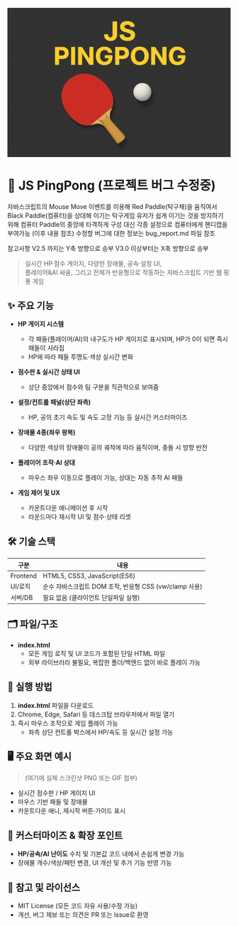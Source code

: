 ![Hotdeal Gallery Logo](./JS_Pingpong.png)

# 🏓 JS PingPong (프로젝트 버그 수정중)
자바스크립트의 Mouse Move 이벤트를 이용해 Red Paddle(탁구채)을 움직여서 Black Paddle(컴퓨터)을 상대해 이기는 탁구게임
유저가 쉽게 이기는 것을 방지하기 위해 컴퓨터 Paddle의 중앙에 타격하게 구성
대신 각종 설정으로 컴퓨터에게 핸디캡을 부여가능 (이후 내용 참조)
수정할 버그에 대한 정보는 bug_report.md 파일 참조

참고사항
V2.5 까지는 Y축 방향으로 승부
V3.0 이상부터는 X축 방향으로 승부

> 실시간 HP·점수 게이지, 다양한 장애물, 공속·설정 UI,  
> 플레이어&AI 싸움, 그리고 전체가 반응형으로 작동하는 자바스크립트 기반 웹 핑퐁 게임

## ✨ 주요 기능

- **HP 게이지 시스템**
  - 각 패들(플레이어/AI)의 내구도가 HP 게이지로 표시되며, HP가 0이 되면 즉시 패들이 사라짐
  - HP에 따라 패들 투명도·색상 실시간 변화

- **점수판 & 실시간 상태 UI**
  - 상단 중앙에서 점수와 팀 구분을 직관적으로 보여줌

- **설정/컨트롤 패널(상단 좌측)**
  - HP, 공의 초기 속도 및 속도 고정 기능 등 실시간 커스터마이즈

- **장애물 4종(좌우 왕복)**
  - 다양한 색상의 장애물이 공의 궤적에 따라 움직이며, 충돌 시 방향 반전

- **플레이어 조작·AI 상대**
  - 마우스 좌우 이동으로 플레이 가능, 상대는 자동 추적 AI 패들

- **게임 제어 및 UX**
  - 카운트다운 애니메이션 후 시작
  - 라운드마다 재시작 UI 및 점수·상태 리셋

## 🛠️ 기술 스택

| 구분         | 내용                                                        |
|-------------|-----------------------------------------------------------|
| Frontend    | HTML5, CSS3, JavaScript(ES6)                              |
| UI/로직     | 순수 자바스크립트 DOM 조작, 반응형 CSS (vw/clamp 사용)     |
| 서버/DB     | 필요 없음 (클라이언트 단일파일 실행)                         |

## 🗂️ 파일/구조

- **index.html**  
  - 모든 게임 로직 및 UI 코드가 포함된 단일 HTML 파일  
  - 외부 라이브러리 불필요, 복잡한 폴더/백엔드 없이 바로 플레이 가능

## 🚀 실행 방법

1. **index.html** 파일을 다운로드
2. Chrome, Edge, Safari 등 데스크탑 브라우저에서 파일 열기
3. 즉시 마우스 조작으로 게임 플레이 가능  
   - 좌측 상단 컨트롤 박스에서 HP/속도 등 실시간 설정 가능

## 🖥️ 주요 화면 예시

> (여기에 실제 스크린샷 PNG 또는 GIF 첨부)

- 실시간 점수판 / HP 게이지 UI  
- 마우스 기반 패들 및 장애물  
- 카운트다운 애니, 재시작 버튼·가이드 표시

## 📝 커스터마이즈 & 확장 포인트

- **HP/공속/AI 난이도** 수치 및 기본값 코드 내에서 손쉽게 변경 가능
- 장애물 개수/색상/패턴 변경, UI 개선 및 추가 기능 반영 가능

## 📃 참고 및 라이선스

- MIT License (모든 코드 자유 사용/수정 가능)
- 개선, 버그 제보 또는 의견은 PR 또는 Issue로 환영
